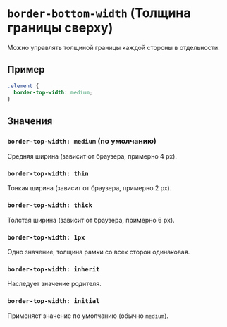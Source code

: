 # `border-bottom-width` (Толщина границы сверху)

Можно управлять толщиной границы каждой стороны в отдельности.

## Пример

```css
.element {
  border-top-width: medium;
}
```

## Значения

### `border-top-width: medium` (по умолчанию)

Средняя ширина (зависит от браузера, примерно 4 px).

### `border-top-width: thin`

Тонкая ширина (зависит от браузера, примерно 2 px).

### `border-top-width: thick`

Толстая ширина (зависит от браузера, примерно 6 px).

### `border-top-width: 1px`

Одно значение, толщина рамки со всех сторон одинаковая.

### `border-top-width: inherit`

Наследует значение родителя.

### `border-top-width: initial`

Применяет значение по умолчанию (обычно `medium`).

